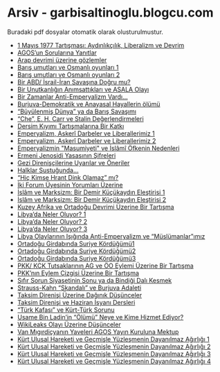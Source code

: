 # Arsiv - garbisaltinoglu.blogcu.com

Buradaki pdf dosyalar otomatik olarak olusturulmustur.


- <a href="pdf/1-mayis-1977-tartismasi-aydinlikcilik-liberalizm-ve-devrim.pdf">1 Mayıs 1977 Tartışması: Aydınlıkçılık, Liberalizm ve Devrim</a>
- <a href="pdf/agosun-sorularina-yanitlar.pdf">AGOS’un Sorularına Yanıtlar</a>
- <a href="pdf/arap-devrimi-uzerine-gozlemler.pdf">Arap devrimi üzerine gözlemler</a>
- <a href="pdf/baris-umutlari-ve-osmanli-oyunlari-1.pdf">Barış umutları ve Osmanlı oyunları 1</a>
- <a href="pdf/baris-umutlari-ve-osmanli-oyunlari-2.pdf">Barış umutları ve Osmanlı oyunları 2</a>
- <a href="pdf/bir-abd-israil-iran-savasina-dogru-mu?.pdf">Bir ABD/ İsrail-İran Savaşına Doğru mu?</a>
- <a href="pdf/bir-unutkanligin-animsattiklari-ve-asala-olayi.pdf">Bir Unutkanlığın Anımsattıkları ve ASALA Olayı</a>
- <a href="pdf/bir-zamanlar-anti-emperyalizm-vardi.pdf">Bir Zamanlar Anti-Emperyalizm Vardı…</a>
- <a href="pdf/burjuva-demokratik-ve-anayasal-hayallerin-olumu.pdf">Burjuva-Demokratik ve Anayasal Hayallerin ölümü </a>
- <a href="pdf/buyulenmis-dunya-ya-da-baris-savasimi.pdf">“Büyülenmiş Dünya” ya da Barış Savaşımı</a>
- <a href="pdf/che-e-h-carr-ve-stalin-degerlendirmeleri.pdf">“Che”, E. H. Carr ve Stalin Değerlendirmeleri</a>
- <a href="pdf/dersim-kiyimi-tartismalarina-bir-katki.pdf">Dersim Kıyımı Tartışmalarına Bir Katkı</a>
- <a href="pdf/emperyalizm-askeri-darbeler-ve-liberallerimiz-1.pdf">Emperyalizm, Askerî Darbeler ve Liberallerimiz 1</a>
- <a href="pdf/emperyalizm-askeri-darbeler-ve-liberallerimiz-2.pdf">Emperyalizm, Askerî Darbeler ve Liberallerimiz 2</a>
- <a href="pdf/emperyalizmin-masumiyeti-ve-islami-ofkenin-nedenleri.pdf">Emperyalizmin "Masumiyeti" ve İslâmî Öfkenin Nedenleri</a>
- <a href="pdf/ermeni-jenosidi-yasasinin-sifreleri.pdf">Ermeni Jenosidi Yasasının Şifreleri</a>
- <a href="pdf/gezi-direniscilerine-uyarilar-ve-oneriler.pdf">Gezi Direnişçilerine Uyarılar ve Öneriler</a>
- <a href="pdf/halklar-sustugunda.pdf">Halklar Sustuğunda…</a>
- <a href="pdf/hic-kimse-hrant-dink-olamaz-mi?.pdf">“Hiç Kimse Hrant Dink Olamaz” mı?</a>
- <a href="pdf/iki-forum-uyesinin-yorumlari-uzerine.pdf">İki Forum Üyesinin Yorumları Üzerine</a>
- <a href="pdf/islam-ve-marksizm-bir-demir-kucukaydin-elestirisi-1.pdf">İslâm ve Marksizm: Bir Demir Küçükaydın Eleştirisi 1</a>
- <a href="pdf/islam-ve-marksizm-bir-demir-kucukaydin-elestirisi-2.pdf">İslâm ve Marksizm: Bir Demir Küçükaydın Eleştirisi 2</a>
- <a href="pdf/kuzey-afrika-ve-ortadogu-devrimi-uzerine-bir-tartisma.pdf">Kuzey Afrika ve Ortadoğu Devrimi Üzerine Bir Tartışma</a>
- <a href="pdf/libyada-neler-oluyor?-1.pdf">Libya’da Neler Oluyor? 1</a>
- <a href="pdf/libyada-neler-oluyor?-2.pdf">Libya’da Neler Oluyor? 2</a>
- <a href="pdf/libyada-neler-oluyor?-3.pdf">Libya’da Neler Oluyor? 3</a>
- <a href="pdf/libya-olaylarinin-isiginda-anti-emperyalizm-ve-muslumanlarimiz.pdf">Libya Olaylarının Işığında Anti-Emperyalizm ve “Müslümanlar”ımız</a>
- <a href="pdf/ortadogu-girdabinda-suriye-kordugumu1.pdf">Ortadoğu Girdabında Suriye Kördüğümü1</a>
- <a href="pdf/ortadogu-girdabinda-suriye-kordugumu2.pdf">Ortadoğu Girdabında Suriye Kördüğümü2</a>
- <a href="pdf/ortadogu-girdabinda-suriye-kordugumu3.pdf">Ortadoğu Girdabında Suriye Kördüğümü3</a>
- <a href="pdf/pkk-kck-tutsaklarinin-ag-ve-oo-eylemi-uzerine-bir-tartisma.pdf">PKK/ KCK Tutsaklarının AG ve ÖO Eylemi Üzerine Bir Tartışma</a>
- <a href="pdf/pkknin-eylem-cizgisi-uzerine-bir-tartisma.pdf">PKK’nın Eylem Çizgisi Üzerine Bir Tartışma</a>
- <a href="pdf/sifir-sorun-siyasetinin-sonu-ya-da-bindigi-dali-kesmek.pdf">Sıfır Sorun Siyasetinin Sonu ya da Bindiği Dalı Kesmek</a>
- <a href="pdf/strauss-kahn-skandali-ve-burjuva-adaleti.pdf">Strauss-Kahn “Skandalı” ve Burjuva Adaleti</a>
- <a href="pdf/taksim-direnisi-uzerine-daginik-dusunceler.pdf">Taksim Direnişi Üzerine Dağınık Düşünceler</a>
- <a href="pdf/taksim-direnisi-ve-haziran-isyani-dersleri.pdf">Taksim Direnişi ve Haziran İsyanı Dersleri</a>
- <a href="pdf/turk-kafasi-ve-kurt-turk-sorunu.pdf">“Türk Kafası” ve Kürt-Türk Sorunu</a>
- <a href="pdf/usame-bin-ladinin-olumu-neye-ve-kime-hizmet-ediyor?.pdf">Usame Bin Ladin’in “Ölümü” Neye ve Kime Hizmet Ediyor?</a>
- <a href="pdf/wikileaks-olayi-uzerine-dusunceler.pdf">WikiLeaks Olayı Üzerine Düşünceler</a>
- <a href="pdf/van-migirdicyanin-yaveleri-agos-yayin-kuruluna-mektup.pdf">Van Mıgırdiçyanın Yaveleri AGOS Yayın Kuruluna Mektup </a>
- <a href="pdf/1-kurt-ulusal-hareketi-ve-gecmisle-yuzlesmenin-dayanilmaz-agirligi.pdf">Kürt Ulusal Hareketi ve Geçmişle Yüzleşmenin Dayanılmaz Ağırlığı 1</a>
- <a href="pdf/2-kurt-ulusal-hareketi-ve-gecmisle-yuzlesmenin-dayanilmaz-agirligi.pdf">Kürt Ulusal Hareketi ve Geçmişle Yüzleşmenin Dayanılmaz Ağırlığı 2</a>
- <a href="pdf/3-kurt-ulusal-hareketi-ve-gecmisle-yuzlesmenin-dayanilmaz-agirligi.pdf">Kürt Ulusal Hareketi ve Geçmişle Yüzleşmenin Dayanılmaz Ağırlığı 3</a>
- <a href="pdf/4-kurt-ulusal-hareketi-ve-gecmisle-yuzlesmenin-dayanilmaz-agirligi.pdf">Kürt Ulusal Hareketi ve Geçmişle Yüzleşmenin Dayanılmaz Ağırlığı 4</a>
